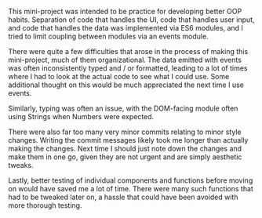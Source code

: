 This mini-project was intended to be practice for developing better OOP habits. Separation of code that handles the UI,
code that handles user input, and code that handles the data was implemented via ES6 modules, and I tried to limit
coupling between modules via an events module.

There were quite a few difficulties that arose in the process of making this mini-project, much of them organizational.
The data emitted with events was often inconsistently typed and / or formatted, leading to a lot of times where I had to
look at the actual code to see what I could use. Some additional thought on this would be much appreciated the
next time I use events.

Similarly, typing was often an issue, with the DOM-facing module often using Strings when Numbers were expected.

There were also far too many very minor commits relating to minor style changes. Writing the commit messages
likely took me longer than actually making the changes. Next time I should just note down the changes
and make them in one go, given they are not urgent and are simply aesthetic tweaks.

Lastly, better testing of individual components and functions before moving on would have saved me
a lot of time. There were many such functions that had to be tweaked later on, a hassle that
could have been avoided with more thorough testing.
